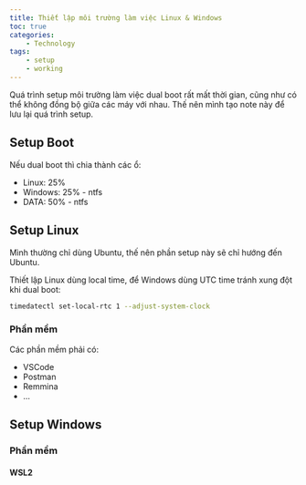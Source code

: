 ```yaml
---
title: Thiết lập môi trường làm việc Linux & Windows
toc: true
categories:
    - Technology
tags:
    - setup
    - working
---
```


Quá trình setup môi trường làm việc dual boot rất mất thời gian, cũng như có thể không đồng bộ giữa các máy với nhau. Thế nên mình tạo note này để lưu lại quá trình setup.


## Setup Boot
Nếu dual boot thì chia thành các ổ:
- Linux: 25%
- Windows: 25% - ntfs
- DATA: 50% - ntfs




## Setup Linux
Mình thường chỉ dùng Ubuntu, thế nên phần setup này sẽ chỉ hướng đến Ubuntu.

Thiết lập Linux dùng local time, để Windows dùng UTC time tránh xung đột khi dual boot:
```bash
timedatectl set-local-rtc 1 --adjust-system-clock
```

### Phần mềm

Các phần mềm phải có:
- VSCode
- Postman
- Remmina
- ...


## Setup Windows

### Phần mềm

#### WSL2

